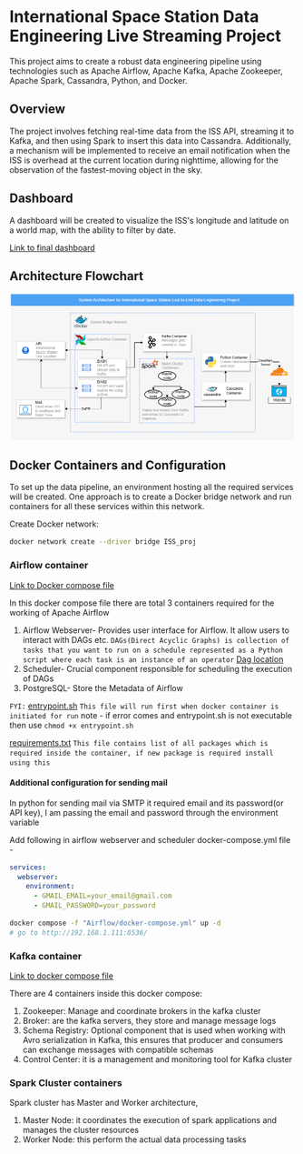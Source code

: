 # International Space Station Data Engineering Live Streaming Project

This project aims to create a robust data engineering pipeline using technologies such as Apache Airflow, Apache Kafka, Apache Zookeeper, Apache Spark, Cassandra, Python, and Docker.

## Overview

The project involves fetching real-time data from the ISS API, streaming it to Kafka, and then using Spark to insert this data into Cassandra. Additionally, a mechanism will be implemented to receive an email notification when the ISS is overhead at the current location during nighttime, allowing for the observation of the fastest-moving object in the sky.

## Dashboard

A dashboard will be created to visualize the ISS's longitude and latitude on a world map, with the ability to filter by date.

[Link to final dashboard](https://isspydash.prabshhs.in)

## Architecture Flowchart

![FLowchart](ISS_system_Architecture.png)

## Docker Containers and Configuration

To set up the data pipeline, an environment hosting all the required services will be created. One approach is to create a Docker bridge network and run containers for all these services within this network.

Create Docker network:

```bash
docker network create --driver bridge ISS_proj
```

### Airflow container

[Link to Docker compose file](Containers/Airflow/docker-compose.yml)

In this docker compose file there are total 3 containers required for the working of Apache Airflow

1. Airflow Webserver- Provides user interface for Airflow. It allow users to interact with DAGs etc. `DAGs(Direct Acyclic Graphs) is collection of tasks that you want to run on a schedule represented as a Python script where each task is an instance of an operator` [Dag location](Containers/Airflow/dags)
2. Scheduler- Crucial component responsible for scheduling the execution of DAGs
3. PostgreSQL- Store the Metadata of Airflow

`FYI:` [entrypoint.sh](Containers/Airflow/script/entrypoint.sh) `This file will run first when docker container is initiated for run` note - if error comes and entrypoint.sh is not executable then use `chmod +x entrypoint.sh`

[requirements.txt](Containers/Airflow/requirements.txt) `This file contains list of all packages which is required inside the container, if new package is required install using this`


#### Additional configuration for sending mail

In python for sending mail via SMTP it required email and its password(or API key), I am passing the email and password through the environment variable

Add following in airflow webserver and scheduler docker-compose.yml file -

```yml
services:
  webserver:
    environment:
      - GMAIL_EMAIL=your_email@gmail.com
      - GMAIL_PASSWORD=your_password
```


```bash
docker compose -f "Airflow/docker-compose.yml" up -d
# go to http://192.168.1.111:8536/
```

### Kafka container

[Link to docker compose file](Containers/Kafka/docker-compose.yml)

There are 4 containers inside this docker compose:

1. Zookeeper: Manage and coordinate brokers in the kafka cluster
2. Broker: are the kafka servers, they store and manage message logs
3. Schema Registry: Optional component that is used when working with Avro serialization in Kafka, this ensures that producer and consumers can exchange messages with compatible schemas
4. Control Center: it is a management and monitoring tool for Kafka cluster

### Spark Cluster containers

Spark cluster has Master and Worker architecture, 

1. Master Node: it coordinates the execution of spark applications and manages the cluster resources
2. Worker Node: this perform the actual data processing tasks


